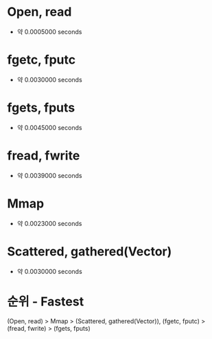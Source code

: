 # Open, read
  - 약 0.0005000 seconds

# fgetc, fputc
  - 약 0.0030000 seconds

# fgets, fputs
  - 약 0.0045000 seconds

# fread, fwrite
  - 약 0.0039000 seconds

# Mmap
  - 약 0.0023000 seconds

# Scattered, gathered(Vector)
  - 약 0.0030000 seconds



# 순위 - Fastest   
(Open, read) > Mmap > (Scattered, gathered(Vector)), (fgetc, fputc) > (fread, fwrite) > (fgets, fputs)   
